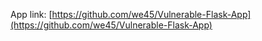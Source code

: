 App link: [https://github.com/we45/Vulnerable-Flask-App](https://github.com/we45/Vulnerable-Flask-App)